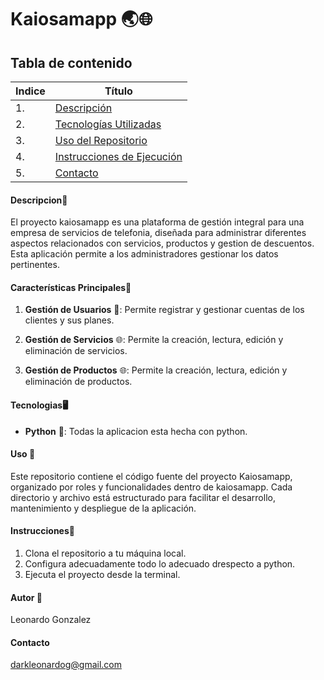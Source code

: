 # Kaiosamapp 🌏🌐

## Tabla de contenido
| Indice | Título  |
|--|--|
| 1. | [Descripción](#Descripcion) |
| 2. | [Tecnologías Utilizadas](#Tecnologias) |
| 3. | [Uso del Repositorio](#Uso) |
| 4. | [Instrucciones de Ejecución](#Instrucciones) |
| 5. | [Contacto](#Contacto) |

#### Descripcion🚀

El proyecto kaiosamapp es una plataforma de gestión integral para una empresa de servicios de telefonia, diseñada para administrar diferentes aspectos relacionados con servicios, productos y gestion de descuentos. Esta aplicación permite a los administradores gestionar los datos pertinentes.

#### Características Principales🧮

1. **Gestión de Usuarios** 👥: Permite registrar y gestionar cuentas de los clientes y sus planes.

2. **Gestión de Servicios** 🌐: Permite la creación, lectura, edición y eliminación de servicios.

3. **Gestión de Productos** 🌐: Permite la creación, lectura, edición y eliminación de productos.


#### Tecnologias🖥️

- **Python** 🐍: Todas la aplicacion esta hecha con python.

#### Uso 📝

Este repositorio contiene el código fuente del proyecto Kaiosamapp, organizado por roles y funcionalidades dentro de kaiosamapp. Cada directorio y archivo está estructurado para facilitar el desarrollo, mantenimiento y despliegue de la aplicación.

#### Instrucciones📐

1. Clona el repositorio a tu máquina local. 
2. Configura adecuadamente todo lo adecuado drespecto a python.
3. Ejecuta el proyecto desde la terminal.



#### Autor 👤

Leonardo Gonzalez

#### Contacto

darkleonardog@gmail.com
